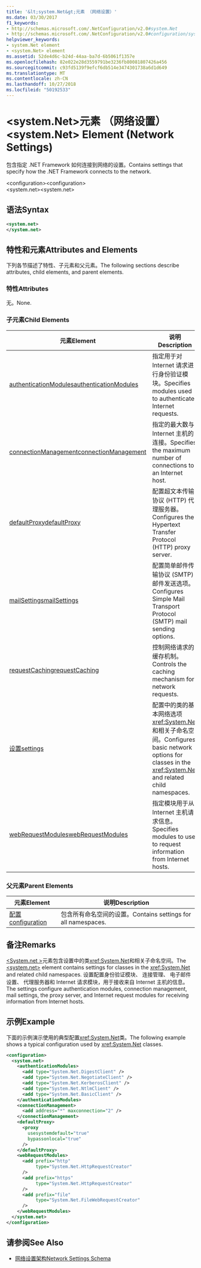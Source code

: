 ```yaml
---
title: '&lt;system.Net&gt;元素 （网络设置）'
ms.date: 03/30/2017
f1_keywords:
- http://schemas.microsoft.com/.NetConfiguration/v2.0#system.Net
- http://schemas.microsoft.com/.NetConfiguration/v2.0#configuration/system.Net
helpviewer_keywords:
- system.Net element
- <system.Net> element
ms.assetid: 52de4d6c-b24d-44aa-ba7d-6b5061f1357e
ms.openlocfilehash: 82e022e28d3559791be3236fb80081807426a456
ms.sourcegitcommit: c93fd5139f9efcf6db514e3474301738a6d1d649
ms.translationtype: MT
ms.contentlocale: zh-CN
ms.lasthandoff: 10/27/2018
ms.locfileid: "50192533"
---
```

# <a name="ltsystemnetgt-element-network-settings"></a><span data-ttu-id="8d141-102">&lt;system.Net&gt;元素 （网络设置）</span><span class="sxs-lookup"><span data-stu-id="8d141-102">&lt;system.Net&gt; Element (Network Settings)</span></span>
<span data-ttu-id="8d141-103">包含指定 .NET Framework 如何连接到网络的设置。</span><span class="sxs-lookup"><span data-stu-id="8d141-103">Contains settings that specify how the .NET Framework connects to the network.</span></span>  
  
 <span data-ttu-id="8d141-104">\<configuration></span><span class="sxs-lookup"><span data-stu-id="8d141-104">\<configuration></span></span>  
<span data-ttu-id="8d141-105">\<system.net></span><span class="sxs-lookup"><span data-stu-id="8d141-105">\<system.net></span></span>  
  
## <a name="syntax"></a><span data-ttu-id="8d141-106">语法</span><span class="sxs-lookup"><span data-stu-id="8d141-106">Syntax</span></span>  
  
```xml  
<system.net>   
</system.net>  
```  
  
## <a name="attributes-and-elements"></a><span data-ttu-id="8d141-107">特性和元素</span><span class="sxs-lookup"><span data-stu-id="8d141-107">Attributes and Elements</span></span>  
 <span data-ttu-id="8d141-108">下列各节描述了特性、子元素和父元素。</span><span class="sxs-lookup"><span data-stu-id="8d141-108">The following sections describe attributes, child elements, and parent elements.</span></span>  
  
### <a name="attributes"></a><span data-ttu-id="8d141-109">特性</span><span class="sxs-lookup"><span data-stu-id="8d141-109">Attributes</span></span>  
 <span data-ttu-id="8d141-110">无。</span><span class="sxs-lookup"><span data-stu-id="8d141-110">None.</span></span>  
  
### <a name="child-elements"></a><span data-ttu-id="8d141-111">子元素</span><span class="sxs-lookup"><span data-stu-id="8d141-111">Child Elements</span></span>  
  
|<span data-ttu-id="8d141-112">**元素**</span><span class="sxs-lookup"><span data-stu-id="8d141-112">**Element**</span></span>|<span data-ttu-id="8d141-113">**说明**</span><span class="sxs-lookup"><span data-stu-id="8d141-113">**Description**</span></span>|  
|-----------------|---------------------|  
|[<span data-ttu-id="8d141-114">authenticationModules</span><span class="sxs-lookup"><span data-stu-id="8d141-114">authenticationModules</span></span>](../../../../../docs/framework/configure-apps/file-schema/network/authenticationmodules-element-network-settings.md)|<span data-ttu-id="8d141-115">指定用于对 Internet 请求进行身份验证模块。</span><span class="sxs-lookup"><span data-stu-id="8d141-115">Specifies modules used to authenticate Internet requests.</span></span>|  
|[<span data-ttu-id="8d141-116">connectionManagement</span><span class="sxs-lookup"><span data-stu-id="8d141-116">connectionManagement</span></span>](../../../../../docs/framework/configure-apps/file-schema/network/connectionmanagement-element-network-settings.md)|<span data-ttu-id="8d141-117">指定的最大数与 Internet 主机的连接。</span><span class="sxs-lookup"><span data-stu-id="8d141-117">Specifies the maximum number of connections to an Internet host.</span></span>|  
|[<span data-ttu-id="8d141-118">defaultProxy</span><span class="sxs-lookup"><span data-stu-id="8d141-118">defaultProxy</span></span>](../../../../../docs/framework/configure-apps/file-schema/network/defaultproxy-element-network-settings.md)|<span data-ttu-id="8d141-119">配置超文本传输协议 (HTTP) 代理服务器。</span><span class="sxs-lookup"><span data-stu-id="8d141-119">Configures the Hypertext Transfer Protocol (HTTP) proxy server.</span></span>|  
|[<span data-ttu-id="8d141-120">mailSettings</span><span class="sxs-lookup"><span data-stu-id="8d141-120">mailSettings</span></span>](../../../../../docs/framework/configure-apps/file-schema/network/mailsettings-element-network-settings.md)|<span data-ttu-id="8d141-121">配置简单邮件传输协议 (SMTP) 邮件发送选项。</span><span class="sxs-lookup"><span data-stu-id="8d141-121">Configures Simple Mail Transport Protocol (SMTP) mail sending options.</span></span>|  
|[<span data-ttu-id="8d141-122">requestCaching</span><span class="sxs-lookup"><span data-stu-id="8d141-122">requestCaching</span></span>](../../../../../docs/framework/configure-apps/file-schema/network/requestcaching-element-network-settings.md)|<span data-ttu-id="8d141-123">控制网络请求的缓存机制。</span><span class="sxs-lookup"><span data-stu-id="8d141-123">Controls the caching mechanism for network requests.</span></span>|  
|[<span data-ttu-id="8d141-124">设置</span><span class="sxs-lookup"><span data-stu-id="8d141-124">settings</span></span>](../../../../../docs/framework/configure-apps/file-schema/network/settings-element-network-settings.md)|<span data-ttu-id="8d141-125">配置中的类的基本网络选项<xref:System.Net>和相关子命名空间。</span><span class="sxs-lookup"><span data-stu-id="8d141-125">Configures basic network options for classes in the <xref:System.Net> and related child namespaces.</span></span>|  
|[<span data-ttu-id="8d141-126">webRequestModules</span><span class="sxs-lookup"><span data-stu-id="8d141-126">webRequestModules</span></span>](../../../../../docs/framework/configure-apps/file-schema/network/webrequestmodules-element-network-settings.md)|<span data-ttu-id="8d141-127">指定模块用于从 Internet 主机请求信息。</span><span class="sxs-lookup"><span data-stu-id="8d141-127">Specifies modules to use to request information from Internet hosts.</span></span>|  
  
### <a name="parent-elements"></a><span data-ttu-id="8d141-128">父元素</span><span class="sxs-lookup"><span data-stu-id="8d141-128">Parent Elements</span></span>  
  
|<span data-ttu-id="8d141-129">**元素**</span><span class="sxs-lookup"><span data-stu-id="8d141-129">**Element**</span></span>|<span data-ttu-id="8d141-130">**说明**</span><span class="sxs-lookup"><span data-stu-id="8d141-130">**Description**</span></span>|  
|-----------------|---------------------|  
|[<span data-ttu-id="8d141-131">配置</span><span class="sxs-lookup"><span data-stu-id="8d141-131">configuration</span></span>](../../../../../docs/framework/configure-apps/file-schema/configuration-element.md)|<span data-ttu-id="8d141-132">包含所有命名空间的设置。</span><span class="sxs-lookup"><span data-stu-id="8d141-132">Contains settings for all namespaces.</span></span>|  
  
## <a name="remarks"></a><span data-ttu-id="8d141-133">备注</span><span class="sxs-lookup"><span data-stu-id="8d141-133">Remarks</span></span>  
 <span data-ttu-id="8d141-134">[ \<System.net >](../../../../../docs/framework/configure-apps/file-schema/network/system-net-element-network-settings.md)元素包含设置中的类<xref:System.Net>和相关子命名空间。</span><span class="sxs-lookup"><span data-stu-id="8d141-134">The [\<system.net>](../../../../../docs/framework/configure-apps/file-schema/network/system-net-element-network-settings.md) element contains settings for classes in the <xref:System.Net> and related child namespaces.</span></span> <span data-ttu-id="8d141-135">设置配置身份验证模块、 连接管理、 电子邮件设置、 代理服务器和 Internet 请求模块，用于接收来自 Internet 主机的信息。</span><span class="sxs-lookup"><span data-stu-id="8d141-135">The settings configure authentication modules, connection management, mail settings, the proxy server, and Internet request modules for receiving information from Internet hosts.</span></span>  
  
## <a name="example"></a><span data-ttu-id="8d141-136">示例</span><span class="sxs-lookup"><span data-stu-id="8d141-136">Example</span></span>  
 <span data-ttu-id="8d141-137">下面的示例演示使用的典型配置<xref:System.Net>类。</span><span class="sxs-lookup"><span data-stu-id="8d141-137">The following example shows a typical configuration used by <xref:System.Net> classes.</span></span>  
  
```xml  
<configuration>  
  <system.net>  
    <authenticationModules>  
      <add type="System.Net.DigestClient" />  
      <add type="System.Net.NegotiateClient" />  
      <add type="System.Net.KerberosClient" />  
      <add type="System.Net.NtlmClient" />  
      <add type="System.Net.BasicClient" />  
    </authenticationModules>  
    <connectionManagement>  
      <add address="*" maxconnection="2" />  
    </connectionManagement>  
    <defaultProxy>  
      <proxy  
        usesystemdefault="true"  
        bypassonlocal="true"  
      />  
    </defaultProxy>  
    <webRequestModules>  
      <add prefix="http"  
           type="System.Net.HttpRequestCreator"  
      />  
      <add prefix="https"  
           type="System.Net.HttpRequestCreator"  
      />  
      <add prefix="file"  
           type="System.Net.FileWebRequestCreator"  
      />  
    </webRequestModules>  
  </system.net>  
</configuration>  
```  
  
## <a name="see-also"></a><span data-ttu-id="8d141-138">请参阅</span><span class="sxs-lookup"><span data-stu-id="8d141-138">See Also</span></span>  
- [<span data-ttu-id="8d141-139">网络设置架构</span><span class="sxs-lookup"><span data-stu-id="8d141-139">Network Settings Schema</span></span>](../../../../../docs/framework/configure-apps/file-schema/network/index.md)
